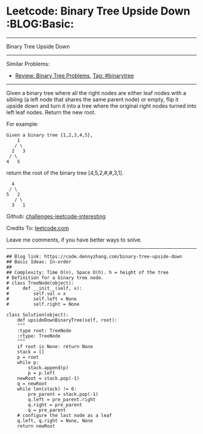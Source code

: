 
# Leetcode: Binary Tree Upside Down     :BLOG:Basic:

---

Binary Tree Upside Down  

---

Similar Problems:  

-   [Review: Binary Tree Problems](https://code.dennyzhang.com/review-binarytree), [Tag: #binarytree](https://code.dennyzhang.com/tag/binarytree)

---

Given a binary tree where all the right nodes are either leaf nodes with a sibling (a left node that shares the same parent node) or empty, flip it upside down and turn it into a tree where the original right nodes turned into left leaf nodes. Return the new root.  

For example:  

    Given a binary tree {1,2,3,4,5},
        1
       / \
      2   3
     / \
    4   5

return the root of the binary tree [4,5,2,#,#,3,1].  

      4
     / \
    5   2
       / \
      3   1  

Github: [challenges-leetcode-interesting](https://github.com/DennyZhang/challenges-leetcode-interesting/tree/master/problems/binary-tree-upside-down)  

Credits To: [leetcode.com](https://leetcode.com/problems/binary-tree-upside-down/description/)  

Leave me comments, if you have better ways to solve.  

---

    ## Blog link: https://code.dennyzhang.com/binary-tree-upside-down
    ## Basic Ideas: In-order
    ##
    ## Complexity: Time O(n), Space O(h). h = height of the tree
    # Definition for a binary tree node.
    # class TreeNode(object):
    #     def __init__(self, x):
    #         self.val = x
    #         self.left = None
    #         self.right = None
    
    class Solution(object):
        def upsideDownBinaryTree(self, root):
    	"""
    	:type root: TreeNode
    	:rtype: TreeNode
    	"""
    	if root is None: return None
    	stack = []
    	p = root
    	while p:
    	    stack.append(p)
    	    p = p.left
    	newRoot = stack.pop(-1)
    	q = newRoot
    	while len(stack) != 0:
    	    pre_parent = stack.pop(-1)
    	    q.left = pre_parent.right
    	    q.right = pre_parent
    	    q = pre_parent
    	# configure the last node as a leaf
    	q.left, q.right = None, None
    	return newRoot

